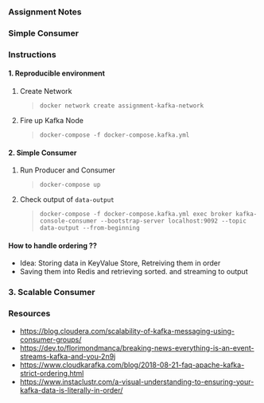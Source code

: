 ### Assignment Notes

### Simple Consumer

### Instructions

#### 1. Reproducible environment

1. Create Network
    > `docker network create assignment-kafka-network`
1. Fire up Kafka Node
    > `docker-compose -f docker-compose.kafka.yml`

#### 2. Simple Consumer

1. Run Producer and Consumer
    > `docker-compose up`
1. Check output of `data-output`
    > `docker-compose -f docker-compose.kafka.yml exec broker kafka-console-consumer --bootstrap-server localhost:9092 --topic data-output --from-beginning`

#### How to handle ordering ??

-   Idea: Storing data in KeyValue Store, Retreiving them in order
-   Saving them into Redis and retrieving sorted. and streaming to output

### 3. Scalable Consumer

### Resources

-   https://blog.cloudera.com/scalability-of-kafka-messaging-using-consumer-groups/
-   https://dev.to/florimondmanca/breaking-news-everything-is-an-event-streams-kafka-and-you-2n9j
-   https://www.cloudkarafka.com/blog/2018-08-21-faq-apache-kafka-strict-ordering.html
-   https://www.instaclustr.com/a-visual-understanding-to-ensuring-your-kafka-data-is-literally-in-order/
